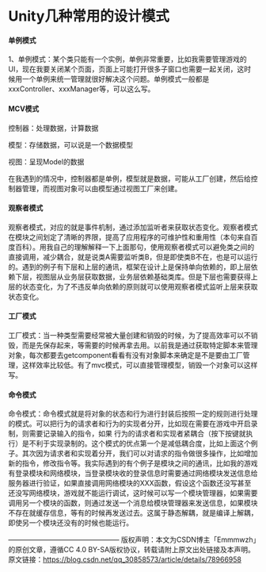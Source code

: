 # Unity几种常用的设计模式

####  单例模式

1、单例模式：某个类只能有一个实例，单例非常重要，比如我需要管理游戏的UI，现在我要关闭某个页面，页面上可能打开很多子窗口也需要一起关闭，这时候用一个单例来统一管理就很好解决这个问题。单例模式一般都是xxxController、xxxManager等，可以这么写。 



#### MCV模式

控制器：处理数据，计算数据

模型：存储数据，可以说是一个数据模型

视图：呈现Model的数据

在我遇到的情况中，控制器都是单例，模型就是数据，可能从工厂创建，然后给控制器管理，而视图对象可以由模型通过视图工厂来创建。

#### 观察者模式

观察者模式，对应的就是事件机制，通过添加监听者来获取状态变化。观察者模式在模块之间划定了清晰的界限，提高了应用程序的可维护性和重用性（本句来自百度百科）。用我自己的理解解释一下上面那句，使用观察者模式可以避免类之间的直接调用，减少耦合，就是说类A需要监听类B，但是即使类B不在，也是可以运行的。遇到的例子有下层和上层的通讯，框架在设计上是保持单向依赖的，即上层依赖下层，视图层从业务层获取数据，业务层依赖基础类库。但是下层也需要获得上层的状态变化，为了不违反单向依赖的原则就可以使用观察者模式监听上层来获取状态变化。

#### 工厂模式

工厂模式：当一种类型需要经常被大量创建和销毁的时候，为了提高效率可以不销毁，而是先保存起来，等需要的时候再拿去用。以前我是通过获取特定脚本来管理对象，每次都要去getcomponent看看有没有对象脚本来确定是不是要由工厂管理，这样效率比较低。有了mvc模式，可以直接管理模型，销毁一个对象可以这样写。

#### 命令模式

命令模式：命令模式就是将对象的状态和行为进行封装后按照一定的规则进行处理的模式。可以把行为的请求者和行为的实现者分开，比如现在需要在游戏中开启录制，则需要记录输入的指令，如果 行为的请求者和实现者紧耦合（按下按键就执行）是不利于实现录制的。这个模式的优点第一个是减低耦合度，比如上面这个例子。其次因为请求者和实现着分开，我们可以对请求的指令做很多操作，比如增加新的指令，修改指令等。我实际遇到的有个例子是模块之间的通讯，比如我的游戏有登录模块和网络模块，当登录模块收的登录信息时需要通过网络模块发送信息给服务器进行验证，如果直接调用网络模块的XXX函数，假设这个函数还没写甚至还没写网络模块，游戏就不能运行调试，这时候可以写一个模块管理器，如果需要调用另一个模块的函数，则通过发送一个消息给模块管理器来发送信息，如果模块不存在就缓存信息，等有的时候再发送过去。这属于静态解耦，就是编译上解耦，即使另一个模块还没有的时候也能运行。

————————————————
版权声明：本文为CSDN博主「Emmmwzh」的原创文章，遵循CC 4.0 BY-SA版权协议，转载请附上原文出处链接及本声明。
原文链接：https://blog.csdn.net/qq_30858573/article/details/78966958